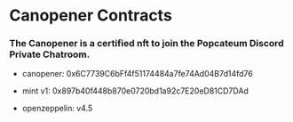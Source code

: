 # Canopener Contracts
### The Canopener is a certified nft to join the Popcateum Discord Private Chatroom.

- canopener: 0x6C7739C6bFf4f51174484a7fe74Ad04B7d14fd76
- mint v1: 0x897b40f448b870e0720bd1a92c7E20eD81CD7DAd

- openzeppelin: v4.5